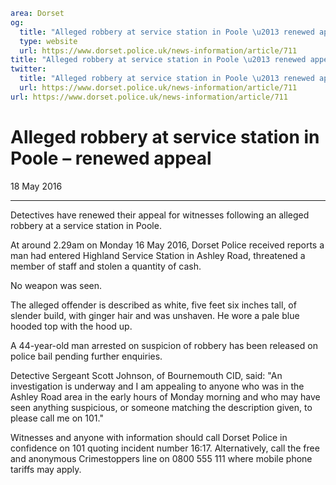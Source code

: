 ```yaml
area: Dorset
og:
  title: "Alleged robbery at service station in Poole \u2013 renewed appeal"
  type: website
  url: https://www.dorset.police.uk/news-information/article/711
title: "Alleged robbery at service station in Poole \u2013 renewed appeal |"
twitter:
  title: "Alleged robbery at service station in Poole \u2013 renewed appeal"
  url: https://www.dorset.police.uk/news-information/article/711
url: https://www.dorset.police.uk/news-information/article/711
```

# Alleged robbery at service station in Poole – renewed appeal

18 May 2016

* * *

Detectives have renewed their appeal for witnesses following an alleged robbery at a service station in Poole.

At around 2.29am on Monday 16 May 2016, Dorset Police received reports a man had entered Highland Service Station in Ashley Road, threatened a member of staff and stolen a quantity of cash.

No weapon was seen.

The alleged offender is described as white, five feet six inches tall, of slender build, with ginger hair and was unshaven. He wore a pale blue hooded top with the hood up.

A 44-year-old man arrested on suspicion of robbery has been released on police bail pending further enquiries.

Detective Sergeant Scott Johnson, of Bournemouth CID, said: "An investigation is underway and I am appealing to anyone who was in the Ashley Road area in the early hours of Monday morning and who may have seen anything suspicious, or someone matching the description given, to please call me on 101."

Witnesses and anyone with information should call Dorset Police in confidence on 101 quoting incident number 16:17. Alternatively, call the free and anonymous Crimestoppers line on 0800 555 111 where mobile phone tariffs may apply.
